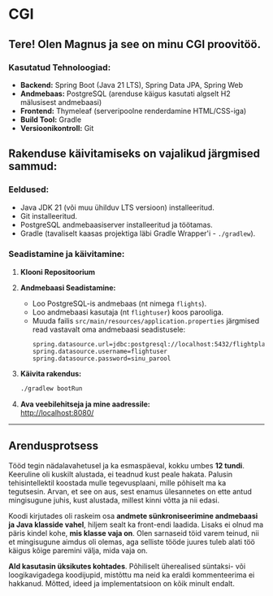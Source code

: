 # CGI

## Tere! Olen Magnus ja see on minu CGI proovitöö.

### Kasutatud Tehnoloogiad:

- **Backend:** Spring Boot (Java 21 LTS), Spring Data JPA, Spring Web  
- **Andmebaas:** PostgreSQL (arenduse käigus kasutati algselt H2 mälusisest andmebaasi)  
- **Frontend:** Thymeleaf (serveripoolne renderdamine HTML/CSS-iga)  
- **Build Tool:** Gradle  
- **Versioonikontroll:** Git  

## Rakenduse käivitamiseks on vajalikud järgmised sammud:

### Eeldused:

- Java JDK 21 (või muu ühilduv LTS versioon) installeeritud.
- Git installeeritud.
- PostgreSQL andmebaasiserver installeeritud ja töötamas.
- Gradle (tavaliselt kaasas projektiga läbi Gradle Wrapper'i - `./gradlew`).

### Seadistamine ja käivitamine:

1. **Klooni Repositoorium**

2. **Andmebaasi Seadistamine:**
    - Loo PostgreSQL-is andmebaas (nt nimega `flights`).
    - Loo andmebaasi kasutaja (nt `flightuser`) koos parooliga.
    - Muuda failis `src/main/resources/application.properties` järgmised read vastavalt oma andmebaasi seadistusele:
      ```properties
      spring.datasource.url=jdbc:postgresql://localhost:5432/flightplanner_db
      spring.datasource.username=flightuser
      spring.datasource.password=sinu_parool
      ```

3. **Käivita rakendus:**  
   ```sh
   ./gradlew bootRun
   ```

4. **Ava veebilehitseja ja mine aadressile:**  
   [http://localhost:8080/](http://localhost:8080/)

---

## Arendusprotsess

Tööd tegin nädalavahetusel ja ka esmaspäeval, kokku umbes **12 tundi**. Keeruline oli kuskilt alustada, ei teadnud kust peale hakata. Palusin tehisintellektil koostada mulle tegevusplaani, mille põhiselt ma ka tegutsesin. Arvan, et see on aus, sest enamus ülesannetes on ette antud mingisugune juhis, kust alustada, millest kinni võtta ja nii edasi.

Koodi kirjutades oli raskeim osa **andmete sünkroniseerimine andmebaasi ja Java klasside vahel**, hiljem sealt ka front-endi laadida. Lisaks ei olnud ma päris kindel kohe, **mis klasse vaja on**. Olen sarnaseid töid varem teinud, nii et mingisugune aimdus oli olemas, aga selliste tööde juures tuleb alati töö käigus kõige paremini välja, mida vaja on.

**AId kasutasin üksikutes kohtades**. Põhiliselt üherealised süntaksi- või loogikavigadega koodijupid, mistõttu ma neid ka eraldi kommenteerima ei hakkanud. Mõtted, ideed ja implementatsioon on kõik minult endalt.

